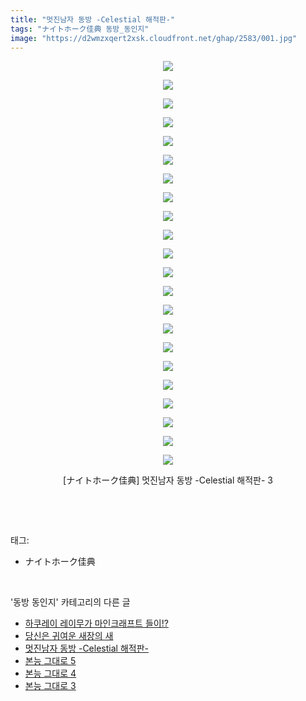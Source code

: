 ```yaml
---
title: "멋진남자 동방 -Celestial 해적판-"
tags: "ナイトホーク佳典 동방_동인지"
image: "https://d2wmzxqert2xsk.cloudfront.net/ghap/2583/001.jpg"
---
```

<div class="article">
<p style="text-align: center; clear: none; float: none;"><img src="{{ site.imgserver11 }}/ghap/2583/001.jpg"/></p>
<p style="text-align: center; clear: none; float: none;"><img src="{{ site.imgserver11 }}/ghap/2583/002.jpg"/></p>
<p style="text-align: center; clear: none; float: none;"><img src="{{ site.imgserver11 }}/ghap/2583/003.jpg"/></p>
<p style="text-align: center; clear: none; float: none;"><img src="{{ site.imgserver11 }}/ghap/2583/004.jpg"/></p>
<p style="text-align: center; clear: none; float: none;"><img src="{{ site.imgserver11 }}/ghap/2583/005.jpg"/></p>
<p style="text-align: center; clear: none; float: none;"><img src="{{ site.imgserver11 }}/ghap/2583/006.jpg"/></p>
<p style="text-align: center; clear: none; float: none;"><img src="{{ site.imgserver11 }}/ghap/2583/007.jpg"/></p>
<p style="text-align: center; clear: none; float: none;"><img src="{{ site.imgserver11 }}/ghap/2583/008.jpg"/></p>
<p style="text-align: center; clear: none; float: none;"><img src="{{ site.imgserver11 }}/ghap/2583/009.jpg"/></p>
<p style="text-align: center; clear: none; float: none;"><img src="{{ site.imgserver11 }}/ghap/2583/010.jpg"/></p>
<p style="text-align: center; clear: none; float: none;"><img src="{{ site.imgserver11 }}/ghap/2583/011.jpg"/></p>
<p style="text-align: center; clear: none; float: none;"><img src="{{ site.imgserver11 }}/ghap/2583/012.jpg"/></p>
<p style="text-align: center; clear: none; float: none;"><img src="{{ site.imgserver11 }}/ghap/2583/013.jpg"/></p>
<p style="text-align: center; clear: none; float: none;"><img src="{{ site.imgserver11 }}/ghap/2583/014.jpg"/></p>
<p style="text-align: center; clear: none; float: none;"><img src="{{ site.imgserver11 }}/ghap/2583/015.jpg"/></p>
<p style="text-align: center; clear: none; float: none;"><img src="{{ site.imgserver11 }}/ghap/2583/016.jpg"/></p>
<p style="text-align: center; clear: none; float: none;"><img src="{{ site.imgserver11 }}/ghap/2583/017.jpg"/></p>
<p style="text-align: center; clear: none; float: none;"><img src="{{ site.imgserver11 }}/ghap/2583/018.jpg"/></p>
<p style="text-align: center; clear: none; float: none;"><img src="{{ site.imgserver11 }}/ghap/2583/019.jpg"/></p>
<p style="text-align: center; clear: none; float: none;"><img src="{{ site.imgserver11 }}/ghap/2583/020.jpg"/></p>
<p style="text-align: center; clear: none; float: none;"><img src="{{ site.imgserver11 }}/ghap/2583/021.jpg"/></p>
<p style="text-align: center; clear: none; float: none;"><img src="{{ site.imgserver11 }}/ghap/2583/022.jpg"/></p>
<p style="text-align: center; clear: none; float: none;">[ナイトホーク佳典] 멋진남자 동방 -Celestial 해적판- 3</p>
<p><br/></p>
</div><br/>
<div class="tagTrail">
<p>태그: </p>
<ul>
<li>ナイトホーク佳典</li>
</ul>
</div><br/>
<div class="another">
<p>'동방 동인지' 카테고리의 다른 글</p>
<ul>
<li><a href="/ghap_2585">하쿠레이 레이무가 마인크래프트 들이!?</a></li>
<li><a href="/ghap_2584">당신은 귀여운 새장의 새</a></li>
<li><a href="/ghap_2583">멋진남자 동방 -Celestial 해적판-</a></li>
<li><a href="/ghap_2582">본능 그대로 5</a></li>
<li><a href="/ghap_2581">본능 그대로 4</a></li>
<li><a href="/ghap_2580">본능 그대로 3</a></li>
</ul>
</div><br/>
<div class="cb_module cb_fluid">
<div class="cb_wrt cb_profile">
</div><!-- commentList close -->
</div><br/>
